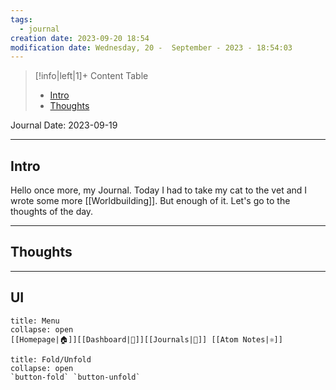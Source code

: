 ```yaml
---
tags:
  - journal
creation date: 2023-09-20 18:54
modification date: Wednesday, 20 -  September - 2023 - 18:54:03
---
```






> [!info|left|1]+ Content Table
> - [Intro](#intro)
> - [Thoughts](#thoughts)

Journal Date: 2023-09-19

---
## Intro

Hello once more, my Journal. Today I had to take my cat to the vet and I wrote some more [[Worldbuilding]].
But enough of it. Let's go to the thoughts of the day.

---

## Thoughts



---
## UI
```ad-bookmark
title: Menu
collapse: open
[[Homepage|🏠]][[Dashboard|📝]][[Journals|📓]] [[Atom Notes|⚛️]]
```

```ad-abstract
title: Fold/Unfold
collapse: open
`button-fold` `button-unfold`
```